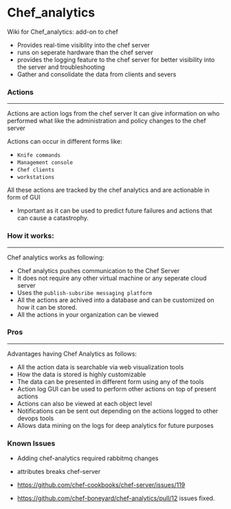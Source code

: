 # Chef_analytics
Wiki for Chef_analytics: add-on to chef

- Provides real-time visiblity into the chef server
- runs on seperate hardware than the chef server
- provides the logging feature to the chef server for better visibility into the server and troubleshooting
- Gather and consolidate the data from clients and severs

### Actions
<hr>
Actions are action logs from the chef server 
It can give information on who performed what like the administration and policy changes to the chef server

Actions can occur in different forms like:
- `Knife commands`
- `Management console`
- `Chef clients` 
- `workstations`

All these actions are tracked by the chef analytics and are actionable in form of GUI

- Important as it can be used to predict future failures and actions that can cause a catastrophy.

### How it works:
<hr> 
Chef analytics works as following: 

- Chef analytics pushes communication to the Chef Server
- It does not require any other virtual machine or any seperate cloud server
- Uses the `publish-subsribe messaging platform`
- All the actions are achived into a database and can be customized on how it can be stored.
- All the actions in your organization can be viewed



### Pros
<hr> 
Advantages having Chef Analytics as follows: 

- All the action data is searchable via web visualization tools
- How the data is stored is highly customizable
- The data can be presented in different form using any of the tools
- Action log GUI can be used to perform other actions on top of present actions
- Actions can also be viewed at each object level 
- Notifications can be sent out depending on the actions logged to other devops tools
- Allows data mining on the logs for deep analytics for future purposes

### Known Issues 

- Adding chef-analytics required rabbitmq changes
- attributes breaks chef-server
- https://github.com/chef-cookbooks/chef-server/issues/119

- https://github.com/chef-boneyard/chef-analytics/pull/12 issues fixed.


